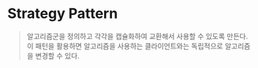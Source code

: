 # Strategy Pattern
> 알고리즘군을 정의하고 각각을 캡슐화하여 교환해서 사용할 수 있도록 만든다. 이 패턴을 활용하면 알고리즘을 사용하는 클라이언트와는 독립적으로 알고리즘을 변경할 수 있다.
